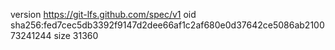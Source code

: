 version https://git-lfs.github.com/spec/v1
oid sha256:fed7cec5db3392f9147d2dee66af1c2af680e0d37642ce5086ab210073241244
size 31360
